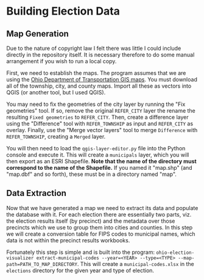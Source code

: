 # Building Election Data

## Map Generation

Due to the nature of copyright law I felt there was little I could include directly in the repository itself. It is necessary therefore to do some manual arrangement if you wish to run a local copy.

First, we need to establish the maps. The program assumes that we are using the [Ohio Department of Transportation GIS maps](https://gis.dot.state.oh.us/tims/Data/Download). You must download all of the township, city, and county maps. Import all these as vectors into QGIS (or another tool, but I used QGIS).

You may need to fix the geometries of the city layer by running the "Fix geometries" tool. If so, remove the original `REFER_CITY` layer the rename the resulting `Fixed geometries` to `REFER_CITY`. Then, create a difference layer using the "Difference" tool with `REFER_TOWNSHIP` as input and `REFER_CITY` as overlay. Finally, use the "Merge vector layers" tool to merge `Difference` with `REFER_TOWNSHIP`, creating a `Merged` layer.

You will then need to load the `qgis-layer-editor.py` file into the Python console and execute it. This will create a `municipals` layer, which you will then export as an ESRI Shapefile. **Note that the name of the directory must correspond to the name of the Shapefile.** If you named it "map.shp" (and "map.dbf" and so forth), these must be in a directory named "map".

## Data Extraction

Now that we have generated a map we need to extract its data and populate the database with it. For each election there are essentially two parts, viz. the election results itself (by precinct) and the metadata over those precincts which we use to group them into cities and counties. In this step we will create a conversion table for FIPS codes to municipal names, which data is not within the precinct results workbooks.

Fortunately this step is simple and is built into the program: `ohio-election-visualizer extract-municipal-codes --year=<YEAR> --type=<TYPE> --map-path=PATH_TO_MAP_DIRECTORY`. This will create a `municipal-codes.xlsx` in the `elections` directory for the given year and type of election.